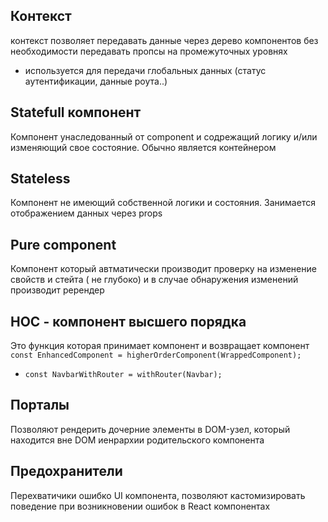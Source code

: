 ## Контекст
контекст позволяет передавать данные через дерево компонентов без необходимости передавать пропсы на промежуточных уровнях
- используется для передачи глобальных данных (статус аутентификации, данные роута..)

## Statefull компонент
Компонент унаследованный от component и содрежащий логику и/или изменяющий свое состояние. Обычно является контейнером

## Stateless
Компонент не имеющий собственной логики и состояния. Занимается отображением данных через props

## Pure component
Компонент который автматически производит проверку на изменение свойств и стейта ( не глубоко) и в случае обнаружения изменений производит ререндер

## HOC - компонент высшего порядка
Это функция которая принимает компонент и возвращает компонент
`const EnhancedComponent = higherOrderComponent(WrappedComponent);`

- `const NavbarWithRouter = withRouter(Navbar);`

## Порталы
Позволяют рендерить дочерние элементы в DOM-узел, который находится вне DOM иенрархии родительского компонента

## Предохранители
Перехватичики ошибко UI компонента, позволяют кастомизировать поведение при возникновении ошибок в React компонентах
